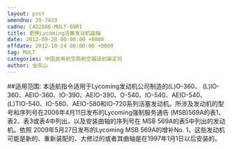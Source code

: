 ```yaml
---
layout: post
amendno: 39-7433
cadno: CAD2006-MULT-60R1
title: 更换Lycoming活塞发动机曲轴
date: 2012-09-28 00:00:00 +0800
effdate: 2012-10-24 00:00:00 +0800
tag: MULT
categories: 中国民用航空局航空器适航审定司
author: 金奕山
---
```


##适用范围:
本适航指令适用于Lycoming发动机公司制造的(L)O-360、 (L)IO-360、AEIO-360、IO-390、AEIO-390、O-540、IO-540、AEIO-540、 (L)TIO-540、IO-580、AEIO-580和IO-720系列活塞发动机。所涉及发动机的型号和序列号在2006年4月11日发布的Lycoming强制服务通告 (MSB)569A的表1、表2、表3或表4中列出。以及安装曲轴的序列号在 MSB 569A的表5中列出的发动机。依照 2009年5月27日发布的Lycoming MSB 569A的增补No. 1，这些发动机可能是新的、重新装配的、大修过的或者其曲轴是在1997年1月1日以后安装的。

